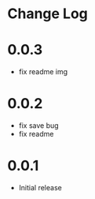 # Change Log

# 0.0.3

- fix readme img

# 0.0.2

- fix save bug
- fix readme

# 0.0.1

- Initial release
